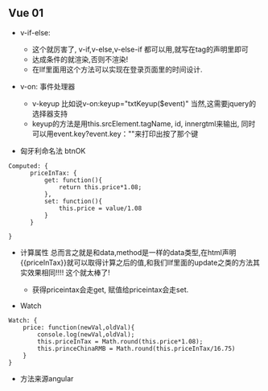 ## Vue 01

-   v-if-else:

    -   这个就厉害了, v-if,v-else,v-else-if 都可以用,就写在tag的声明里即可
    -   达成条件的就渲染,否则不渲染!
    -   在llf里面用这个方法可以实现在登录页面里的时间设计.

-   v-on: 事件处理器

    -   v-keyup 比如说v-on:keyup="txtKeyup($event)" 当然,这需要jquery的选择器支持
    -   keyup的方法是用this.srcElement.tagName, id, innergtml来输出, 同时可以用event.key?event.key：""来打印出按了那个键

-   匈牙利命名法 btnOK

```Vue
Computed: {
      priceInTax: {
          get: function(){
              return this.price*1.08;
          },
          set: function(){
              this.price = value/1.08
          }
      }

}
```

-   计算属性 总而言之就是和data,method是一样的data类型,在html声明{{priceInTax}}就可以取得计算之后的值,和我们llf里面的update之类的方法其实效果相同!!!! 这个就太棒了!

    -   获得priceintax会走get, 赋值给priceintax会走set.

-   Watch

```Vue
Watch: {
    price: function(newVal,oldVal){
        console.log(newVal,oldVal);
        this.priceInTax = Math.round(this.price*1.08);
        this.princeChinaRMB = Math.round(this.priceInTax/16.75)
    }
}
```

-   方法来源angular
